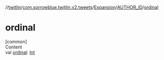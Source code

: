 //[twitlin](../../../index.md)/[com.sorrowblue.twitlin.v2.tweets](../../index.md)/[Expansion](../index.md)/[AUTHOR_ID](index.md)/[ordinal](ordinal.md)



# ordinal  
[common]  
Content  
val [ordinal](ordinal.md): [Int](https://kotlinlang.org/api/latest/jvm/stdlib/kotlin/-int/index.html)  




